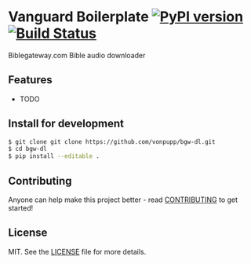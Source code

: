 # Vanguard Boilerplate [![PyPI version][fury-image]][fury-url] [![Build Status][travis-image]][travis-url]
Biblegateway.com Bible audio downloader


## Features

* TODO


## Install for development

```bash
$ git clone git clone https://github.com/vonpupp/bgw-dl.git
$ cd bgw-dl
$ pip install --editable .
```


## Contributing
Anyone can help make this project better - read [CONTRIBUTING](CONTRIBUTING.md) to get started!


## License
MIT. See the [LICENSE](LICENSE) file for more details.


[fury-url]: http://badge.fury.io/py/bgw-dl
[fury-image]: https://badge.fury.io/py/bgw-dl.png

[travis-url]: https://travis-ci.org/vonpupp/bgw-dl
[travis-image]: https://travis-ci.org/vonpupp/bgw-dl.png?branch=develop
